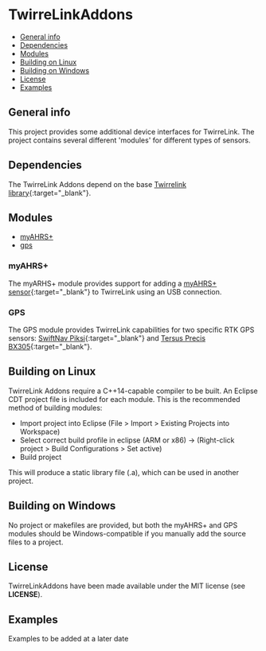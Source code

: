 # TwirreLinkAddons

* [General info](#general-info)
* [Dependencies](#dependencies)
* [Modules](#modules)
* [Building on Linux](#building-on-linux)
* [Building on Windows](#building-on-windows)
* [License](#license)
* [Examples](#examples)


## General info
This project provides some additional device interfaces for TwirreLink. The project contains several different 'modules' for different types of sensors.


## Dependencies
The TwirreLink Addons depend on the base [Twirrelink library][twirrelink-prj]{:target="_blank"}. 


## Modules

* [myAHRS+](#myahrs)
* [gps](#gps)

### myAHRS+
The myARHS+ module provides support for adding a [myAHRS+ sensor][myahrs]{:target="_blank"} to TwirreLink using an USB connection.

### GPS
The GPS module provides TwirreLink capabilities for two specific RTK GPS sensors: [SwiftNav Piksi][piksi]{:target="_blank"} and [Tersus Precis BX305][precis]{:target="_blank"}.


## Building on Linux
TwirreLink Addons require a C++14-capable compiler to be built. An Eclipse CDT project file is included for each module. This is the recommended method of building modules:

* Import project into Eclipse (File > Import > Existing Projects into Workspace)
* Select correct build profile in eclipse (ARM or x86) -> (Right-click project > Build Configurations > Set active)
* Build project

This will produce a static library file (.a), which can be used in another project.


## Building on Windows
No project or makefiles are provided, but both the myAHRS+ and GPS modules should be Windows-compatible if you manually add the source files to a project.


## License
TwirreLinkAddons have been made available under the MIT license (see **LICENSE**).


## Examples
Examples to be added at a later date



[twirrelink-prj]: https://github.com/NHLStenden-CVDS/TwirreLink
[myahrs]: https://github.com/withrobot/myAHRS_plus
[piksi]: https://www.kickstarter.com/projects/swiftnav/piksi-the-rtk-gps-receiver
[precis]: https://www.tersus-gnss.com/product/bx305-oem-board
